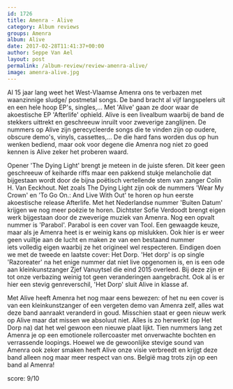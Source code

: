 ```yaml
---
id: 1726
title: Amenra - Alive
category: Album reviews
groups: Amenra
album: Alive
date: 2017-02-28T11:41:37+00:00
author: Seppe Van Ael
layout: post
permalink: /album-review/review-amenra-alive/
image: amenra-alive.jpg
---
```

Al 15 jaar lang weet het West-Vlaamse Amenra ons te verbazen met waanzinnige sludge/ postmetal songs. De band bracht al vijf langspelers uit en een hele hoop EP's, singles,&#8230; Met 'Alive' gaan ze door waar de akoestische EP 'Afterlife' ophield. Alive is een livealbum waarbij de band de stekkers uittrekt en geschreeuw inruilt voor zweverige zanglijnen. De nummers op Alive zijn gerecycleerde songs die te vinden zijn op oudere, obscure demo's, vinyls, cassettes,&#8230; De die hard fans worden dus op hun wenken bediend, maar ook voor degene die Amenra nog niet zo goed kennen is Alive zeker het proberen waard.

Opener 'The Dying Light' brengt je meteen in de juiste sferen. Dit keer geen geschreeuw of keiharde riffs maar een pakkend stukje melancholie dat bijgestaan wordt door de bijna poëtisch vertellende stem van zanger Colin H. Van Eeckhout. Net zoals The Dying Light zijn ook de nummers 'Wear My Crown' en 'To Go On.: And Live With Out' te horen op hun eerste akoestische release Afterlife. Met het Nederlandse nummer 'Buiten Datum' krijgen we nog meer poëzie te horen. Dichtster Sofie Verdoodt brengt eigen werk bijgestaan door de zweverige muziek van Amenra. Nog een opvalt nummer is 'Parabol'. Parabol is een cover van Tool. Een gewaagde keuze, maar als je Amenra heet is er weinig kans op mislukken. Ook hier is er weer geen vuiltje aan de lucht en maken ze van een bestaand nummer iets volledig eigen waarbij ze het origineel wel respecteren. Eindigen doen we met de tweede en laatste cover: Het Dorp. 'Het dorp' is op single 'Razoreater' na het enige nummer dat niet live opgenomen is, en is een ode aan kleinkunstzanger Zjef Vanuytsel die eind 2015 overleed. Bij deze zijn er tot onze verbazing weinig tot geen veranderingen aangebracht. Ook al is er hier een stevig genreverschil, 'Het Dorp' sluit Alive in klasse af.

Met Alive heeft Amenra het nog maar eens bewezen: of het nu een cover is van een kleinkunstzanger of een vergeten demo van Amenra zelf, alles wat deze band aanraakt veranderd in goud. Misschien staat er geen nieuw werk op Alive maar dat missen we absoluut niet. Alles is zo herwerkt (op Het Dorp na) dat het wel gewoon een nieuwe plaat lijkt. Tien nummers lang zet Amenra je op een emotionele rollercoaster met onverwachte bochten en verrassende loopings. Hoewel we de gewoonlijke stevige sound van Amenra ook zeker smaken heeft Alive onze visie verbreedt en krijgt deze band alleen nog maar meer respect van ons. België mag trots zijn op een band al Amenra!

score: 9/10
